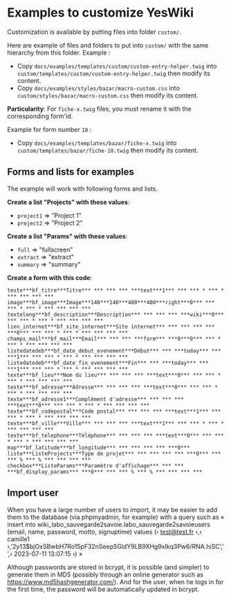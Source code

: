 # Examples to customize YesWiki

Customization is available by putting files into folder `custom/`.

Here are example of files and folders to put into `custom/` with the same hierarchy from this folder.
Example :
 - Copy `docs/examples/templates/custom/custom-entry-helper.twig` into `custom/templates/custom/custom-entry-helper.twig` then modify its content.
 - Copy `docs/examples/styles/bazar/macro-custom.css` into `custom/styles/bazar/macro-custom.css` then modify its content.

**Particularity**:
For `fiche-x.twig` files, you must rename it with the corresponding form'id.

Example for form number `10` :
 - Copy `docs/examples/templates/bazar/fiche-x.twig` into `custom/templates/bazar/fiche-10.twig` then modify its content.

## Forms and lists for examples

The example will work with following forms and lists.

**Create a list "Projects" with these values**:
 - `project1` => "Project 1"
 - `project2` => "Project 2"

**Create a list "Params" with these values**:
 - `full` => "fullscreen"
 - `extract` => "extract"
 - `summary` => "summary"

**Create a form with this code**:
```
texte***bf_titre***Titre*** *** *** *** ***text***1*** *** *** * *** * *** *** *** ***
image***bf_image***Image***140***140***400***400***right***0*** *** *** * *** * *** *** *** ***
textelong***bf_description***Description*** *** *** *** ***wiki***0*** *** *** * *** * *** *** *** ***
lien_internet***bf_site_internet***Site internet*** *** *** *** *** ***0*** *** *** * *** * *** *** *** ***
champs_mail***bf_mail***Email*** *** *** ***form*** ***0***0*** *** * *** * *** *** *** ***
listedatedeb***bf_date_debut_evenement***Début*** *** ***today*** *** ***1*** *** *** * *** * *** *** *** ***
listedatedeb***bf_date_fin_evenement***Fin*** *** ***today*** *** ***1*** *** *** * *** * *** *** *** ***
texte***bf_lieu***Nom du lieu*** *** *** *** ***text***0*** *** *** * *** * *** *** *** ***
texte***bf_adresse***Adresse*** *** *** *** ***text***0*** *** *** * *** * *** *** *** ***
texte***bf_adresse1***Complément d'adresse*** *** *** *** ***text***0*** *** *** * *** * *** *** *** ***
texte***bf_codepostal***Code postal*** *** *** *** ***text***1*** *** *** * *** * *** *** *** ***
texte***bf_ville***Ville*** *** *** *** ***text***1*** *** *** * *** * *** *** *** ***
texte***bf_telephone***Téléphone*** *** *** *** ***text***0*** *** *** * *** * *** *** *** ***
map***bf_latitude***bf_longitude*** *** *** *** *** ***0***
liste***ListeProjects***Type de projet*** *** *** *** *** ***0*** *** *** % *** % *** *** *** ***
checkbox***ListeParams***Paramètre d'affichage*** *** *** ***bf_display_params*** ***0*** *** *** % *** % *** *** *** ***
```
## Import user
When you have a large number of users to import, it may be easier to add them to the database (via phpmyadmin, for example) with a query such as
« insert into wiki_labo_sauvegarde2savoie.labo_sauvegarde2savoieusers
(email, name, password, motto, signuptime)
values
(‹ test@test.fr ›,‹ camille1 ›,’$2y$13$bjOxSBwbH7Ro15pF32nSeep5GldY9LB9XHg9xIkq3Pw6/RNA.hiSC’,’’,‹ 2023-07-11 13:07:15 ›) »

Although passwords are stored in bcrypt, it is possible (and simpler) to generate them in MD5 (possibly through an online generator such as https://www.md5hashgenerator.com/). And for the user, when he logs in for the first time, the password will be automatically updated in bcrypt.

